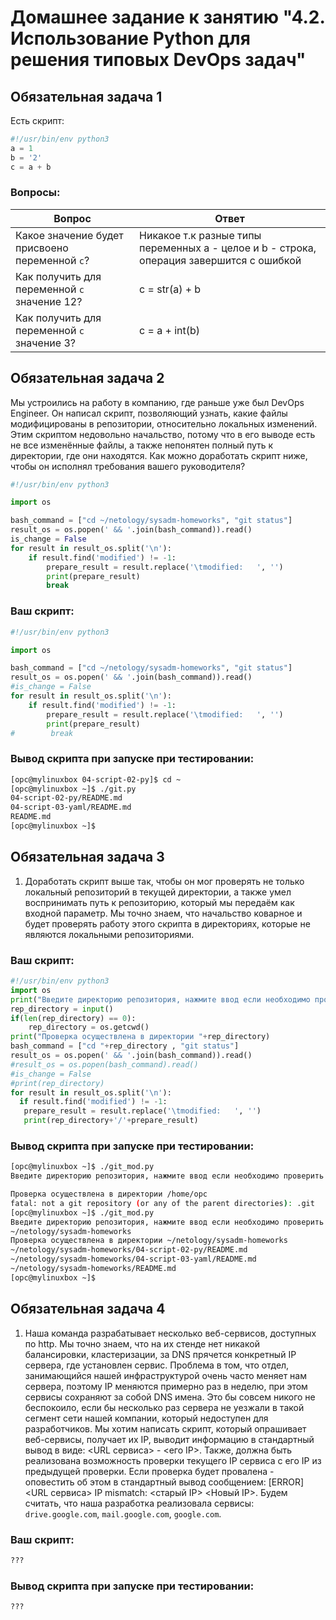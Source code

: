 # Домашнее задание к занятию "4.2. Использование Python для решения типовых DevOps задач"

## Обязательная задача 1

Есть скрипт:
```python
#!/usr/bin/env python3
a = 1
b = '2'
c = a + b
```

### Вопросы:
| Вопрос  | Ответ |
| ------------- | ------------- |
| Какое значение будет присвоено переменной `c`?  | Никакое т.к разные типы переменных a - целое и b -  строка, операция завершится с ошибкой  |
| Как получить для переменной `c` значение 12?  | c = str(a) + b  |
| Как получить для переменной `c` значение 3?  | c = a + int(b)  |

## Обязательная задача 2
Мы устроились на работу в компанию, где раньше уже был DevOps Engineer. Он написал скрипт, позволяющий узнать, какие файлы модифицированы в репозитории, относительно локальных изменений. Этим скриптом недовольно начальство, потому что в его выводе есть не все изменённые файлы, а также непонятен полный путь к директории, где они находятся. Как можно доработать скрипт ниже, чтобы он исполнял требования вашего руководителя?

```python
#!/usr/bin/env python3

import os

bash_command = ["cd ~/netology/sysadm-homeworks", "git status"]
result_os = os.popen(' && '.join(bash_command)).read()
is_change = False
for result in result_os.split('\n'):
    if result.find('modified') != -1:
        prepare_result = result.replace('\tmodified:   ', '')
        print(prepare_result)
        break
```

### Ваш скрипт:
```python
#!/usr/bin/env python3

import os

bash_command = ["cd ~/netology/sysadm-homeworks", "git status"]
result_os = os.popen(' && '.join(bash_command)).read()
#is_change = False
for result in result_os.split('\n'):
    if result.find('modified') != -1:
        prepare_result = result.replace('\tmodified:   ', '')
        print(prepare_result)
#        break
```

### Вывод скрипта при запуске при тестировании:
```bash
[opc@mylinuxbox 04-script-02-py]$ cd ~
[opc@mylinuxbox ~]$ ./git.py
04-script-02-py/README.md
04-script-03-yaml/README.md
README.md
[opc@mylinuxbox ~]$

```

## Обязательная задача 3
1. Доработать скрипт выше так, чтобы он мог проверять не только локальный репозиторий в текущей директории, а также умел воспринимать путь к репозиторию, который мы передаём как входной параметр. Мы точно знаем, что начальство коварное и будет проверять работу этого скрипта в директориях, которые не являются локальными репозиториями.

### Ваш скрипт:
```python
#!/usr/bin/env python3
import os
print("Введите директорию репозитория, нажмите ввод если необходимо проверить текущую ")
rep_directory = input()
if(len(rep_directory) == 0):
    rep_directory = os.getcwd()
print("Проверка осуществлена в директории "+rep_directory)
bash_command = ["cd "+rep_directory , "git status"]
result_os = os.popen(' && '.join(bash_command)).read()
#result_os = os.popen(bash_command).read()
#is_change = False
#print(rep_directory)
for result in result_os.split('\n'):
  if result.find('modified') != -1:
   prepare_result = result.replace('\tmodified:   ', '')
   print(rep_directory+'/'+prepare_result)


```

### Вывод скрипта при запуске при тестировании:
```bash
[opc@mylinuxbox ~]$ ./git_mod.py
Введите директорию репозитория, нажмите ввод если необходимо проверить текущую

Проверка осуществлена в директории /home/opc
fatal: not a git repository (or any of the parent directories): .git
[opc@mylinuxbox ~]$ ./git_mod.py
Введите директорию репозитория, нажмите ввод если необходимо проверить текущую
~/netology/sysadm-homeworks
Проверка осуществлена в директории ~/netology/sysadm-homeworks
~/netology/sysadm-homeworks/04-script-02-py/README.md
~/netology/sysadm-homeworks/04-script-03-yaml/README.md
~/netology/sysadm-homeworks/README.md
[opc@mylinuxbox ~]$
```

## Обязательная задача 4
1. Наша команда разрабатывает несколько веб-сервисов, доступных по http. Мы точно знаем, что на их стенде нет никакой балансировки, кластеризации, за DNS прячется конкретный IP сервера, где установлен сервис. Проблема в том, что отдел, занимающийся нашей инфраструктурой очень часто меняет нам сервера, поэтому IP меняются примерно раз в неделю, при этом сервисы сохраняют за собой DNS имена. Это бы совсем никого не беспокоило, если бы несколько раз сервера не уезжали в такой сегмент сети нашей компании, который недоступен для разработчиков. Мы хотим написать скрипт, который опрашивает веб-сервисы, получает их IP, выводит информацию в стандартный вывод в виде: <URL сервиса> - <его IP>. Также, должна быть реализована возможность проверки текущего IP сервиса c его IP из предыдущей проверки. Если проверка будет провалена - оповестить об этом в стандартный вывод сообщением: [ERROR] <URL сервиса> IP mismatch: <старый IP> <Новый IP>. Будем считать, что наша разработка реализовала сервисы: `drive.google.com`, `mail.google.com`, `google.com`.

### Ваш скрипт:
```python
???
```

### Вывод скрипта при запуске при тестировании:
```
???
```